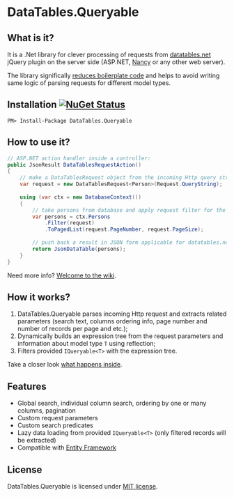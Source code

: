 # DataTables.Queryable

## What is it?
It is a .Net library for clever processing of requests from [datatables.net](https://www.datatables.net/) jQuery plugin on the server side (ASP.NET, [Nancy](https://github.com/NancyFx/Nancy/) or any other web server).

The library significally [reduces boilerplate code](https://github.com/AlexanderKrutov/DataTables.Queryable/wiki/Boilerplate-code-reducing) and helps to avoid writing same logic of parsing requests for different model types.

## Installation [![NuGet Status](http://img.shields.io/nuget/v/DataTables.Queryable.svg?style=flat)](https://www.nuget.org/packages/DataTables.Queryable/)
```
PM> Install-Package DataTables.Queryable
```

## How to use it?
```csharp
// ASP.NET action handler inside a controller:
public JsonResult DataTablesRequestAction()
{
    // make a DataTablesRequest object from the incoming Http query string
    var request = new DataTablesRequest<Person>(Request.QueryString);
    
    using (var ctx = new DatabaseContext())
    {
        // take persons from database and apply request filter for the records
        var persons = ctx.Persons
            .Filter(request)
            .ToPagedList(request.PageNumber, request.PageSize);
     
        // push back a result in JSON form applicable for datatables.net
        return JsonDataTable(persons);
    }
}
```
Need more info? [Welcome to the wiki](https://github.com/AlexanderKrutov/DataTables.Queryable/wiki/).

## How it works?
1. DataTables.Queryable parses incoming Http request and extracts related parameters (search text, columns ordering info, page number and number of records per page and etc.);
1. Dynamically builds an expression tree from the request parameters and information about model type `T` using reflection;
1. Filters provided `IQueryable<T>` with the expression tree.

Take a closer look [what happens inside](https://github.com/AlexanderKrutov/DataTables.Queryable/How-it-works/).

## Features
* Global search, individual column search, ordering by one or many columns, pagination
* Custom request parameters
* Custom search predicates
* Lazy data loading from provided `IQueryable<T>` (only filtered records will be extracted)
* Compatible with [Entity Framework](https://github.com/aspnet/EntityFramework6)

## License
DataTables.Queryable is licensed under [MIT license](LICENSE).
